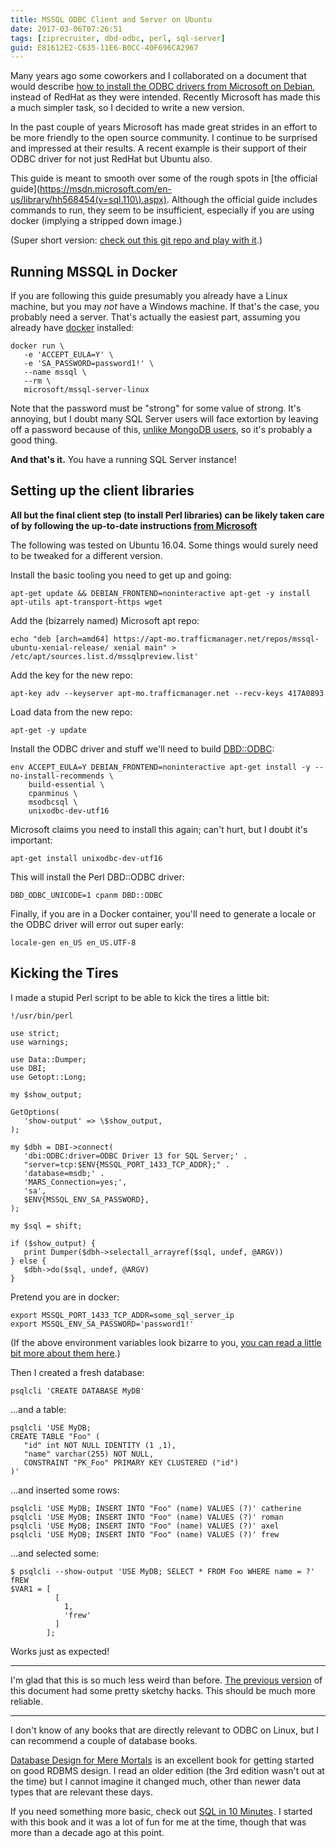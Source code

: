 ```yaml
---
title: MSSQL ODBC Client and Server on Ubuntu
date: 2017-03-06T07:26:51
tags: [ziprecruiter, dbd-odbc, perl, sql-server]
guid: E81612E2-C635-11E6-B0CC-40F696CA2967
---
```

Many years ago some coworkers and I collaborated on a document that would
describe [how to install the ODBC drivers from Microsoft on
Debian](/posts/install-and-configure-the-ms-odbc-driver-on-debian/), instead of
RedHat as they were intended.  Recently Microsoft has made this a much simpler
task, so I decided to write a new version.

<!--more-->

In the past couple of years Microsoft has made great strides in an effort to be
more friendly to the open source community.  I continue to be surprised and
impressed at their results.  A recent example is their support of their ODBC
driver for not just RedHat but Ubuntu also.

This guide is meant to smooth over some of the rough spots in [the official
guide](https://msdn.microsoft.com/en-us/library/hh568454(v=sql.110\).aspx).
Although the official guide includes commands to run, they seem to be
insufficient, especially if you are using docker (implying a stripped down
image.)

(Super short version: [check out this git repo and play with
it](https://github.com/frioux/mssql-docker-demo).)

## Running MSSQL in Docker

If you are following this guide presumably you already have a Linux machine, but
you may *not* have a Windows machine.  If that's the case, you probably need a
server.  That's actually the easiest part, assuming you already have
[docker](https://www.docker.com/#/developers) installed:

```
docker run \
   -e 'ACCEPT_EULA=Y' \
   -e 'SA_PASSWORD=password1!' \
   --name mssql \
   --rm \
   microsoft/mssql-server-linux
```

Note that the password must be "strong" for some value of strong.  It's
annoying, but I doubt many SQL Server users will face extortion by leaving off a
password because of this, [unlike MongoDB
users](https://securityintelligence.com/news/mongodb-databases-may-be-exposed-by-security-misconfigurations/),
so it's probably a good thing.

**And that's it.** You have a running SQL Server instance!

## Setting up the client libraries

**All but the final client step (to install Perl libraries) can be likely
taken care of by following the up-to-date instructions [from
Microsoft][official]**

The following was tested on Ubuntu 16.04.  Some things would surely need to be
tweaked for a different version.

Install the basic tooling you need to get up and going:

```
apt-get update && DEBIAN_FRONTEND=noninteractive apt-get -y install apt-utils apt-transport-https wget
```

Add the (bizarrely named) Microsoft apt repo:

```
echo "deb [arch=amd64] https://apt-mo.trafficmanager.net/repos/mssql-ubuntu-xenial-release/ xenial main" > /etc/apt/sources.list.d/mssqlpreview.list'
```

Add the key for the new repo:

```
apt-key adv --keyserver apt-mo.trafficmanager.net --recv-keys 417A0893
```

Load data from the new repo:

```
apt-get -y update
```

Install the ODBC driver and stuff we'll need to build
[DBD::ODBC](https://metacpan.org/pod/DBD::ODBC):

```
env ACCEPT_EULA=Y DEBIAN_FRONTEND=noninteractive apt-get install -y --no-install-recommends \
    build-essential \
    cpanminus \
    msodbcsql \
    unixodbc-dev-utf16
```

Microsoft claims you need to install this again; can't hurt, but I doubt it's
important:

```
apt-get install unixodbc-dev-utf16
```

This will install the Perl DBD::ODBC driver:

```
DBD_ODBC_UNICODE=1 cpanm DBD::ODBC
```

Finally, if you are in a Docker container, you'll need to generate a locale or
the ODBC driver will error out super early:

```
locale-gen en_US en_US.UTF-8
```

## Kicking the Tires

I made a stupid Perl script to be able to kick the tires a little bit:

```
!/usr/bin/perl

use strict;
use warnings;

use Data::Dumper;
use DBI;
use Getopt::Long;

my $show_output;

GetOptions(
   'show-output' => \$show_output,
);

my $dbh = DBI->connect(
   'dbi:ODBC:driver=ODBC Driver 13 for SQL Server;' .
   "server=tcp:$ENV{MSSQL_PORT_1433_TCP_ADDR};" .
   'database=msdb;' .
   'MARS_Connection=yes;',
   'sa',
   $ENV{MSSQL_ENV_SA_PASSWORD},
);

my $sql = shift;

if ($show_output) {
   print Dumper($dbh->selectall_arrayref($sql, undef, @ARGV))
} else {
   $dbh->do($sql, undef, @ARGV)
}
```

Pretend you are in docker:

```
export MSSQL_PORT_1433_TCP_ADDR=some_sql_server_ip
export MSSQL_ENV_SA_PASSWORD='password1!'
```

(If the above environment variables look bizarre to you, [you can read a little
bit more about them
here](/posts/development-with-docker/#linking:f7a62ea51190adf89faf339a1c9f1da2).)

Then I created a fresh database:

```
psqlcli 'CREATE DATABASE MyDB'
```

...and a table:

```
psqlcli 'USE MyDB;
CREATE TABLE "Foo" (
   "id" int NOT NULL IDENTITY (1 ,1),
   "name" varchar(255) NOT NULL,
   CONSTRAINT "PK_Foo" PRIMARY KEY CLUSTERED ("id")
)'
```

...and inserted some rows:

```
psqlcli 'USE MyDB; INSERT INTO "Foo" (name) VALUES (?)' catherine
psqlcli 'USE MyDB; INSERT INTO "Foo" (name) VALUES (?)' roman
psqlcli 'USE MyDB; INSERT INTO "Foo" (name) VALUES (?)' axel
psqlcli 'USE MyDB; INSERT INTO "Foo" (name) VALUES (?)' frew
```

...and selected some:

```
$ psqlcli --show-output 'USE MyDB; SELECT * FROM Foo WHERE name = ?' fREW
$VAR1 = [
          [
            1,
            'frew'
          ]
        ];
```

Works just as expected!

---

I'm glad that this is so much less weird than before.  [The previous
version](/posts/install-and-configure-the-ms-odbc-driver-on-debian/)
of this document had some pretty sketchy hacks.  This should be much more
reliable.

[official]: https://docs.microsoft.com/en-us/sql/connect/odbc/linux-mac/installing-the-microsoft-odbc-driver-for-sql-server

---

I don't know of any books that are directly relevant to ODBC on Linux, but I can
recommend a couple of database books.

<a target="_blank" href="https://www.amazon.com/gp/product/0321884493/ref=as_li_tl?ie=UTF8&camp=1789&creative=9325&creativeASIN=0321884493&linkCode=as2&tag=afoolishmanif-20&linkId=9264185c3d13c7c67e237a963060f488">Database Design for Mere Mortals</a><img src="//ir-na.amazon-adsystem.com/e/ir?t=afoolishmanif-20&l=am2&o=1&a=0321884493" width="1" height="1" border="0" alt="" style="border:none !important; margin:0px !important;" />
is an excellent book for getting started on good RDBMS design.  I read an
older edition (the 3rd edition wasn't out at the time) but I cannot imagine it
changed much, other than newer data types that are relevant these days.

If you need something more basic, check out
<a target="_blank" href="https://www.amazon.com/gp/product/0672336073/ref=as_li_tl?ie=UTF8&camp=1789&creative=9325&creativeASIN=0672336073&linkCode=as2&tag=afoolishmanif-20&linkId=b1c9ef8b26a8eb1cc86ed4ba8ae42237">SQL in 10 Minutes</a><img src="//ir-na.amazon-adsystem.com/e/ir?t=afoolishmanif-20&l=am2&o=1&a=0672336073" width="1" height="1" border="0" alt="" style="border:none !important; margin:0px !important;" />.
I started with this book and it was a lot of fun for me at the time, though that
was more than a decade ago at this point.
